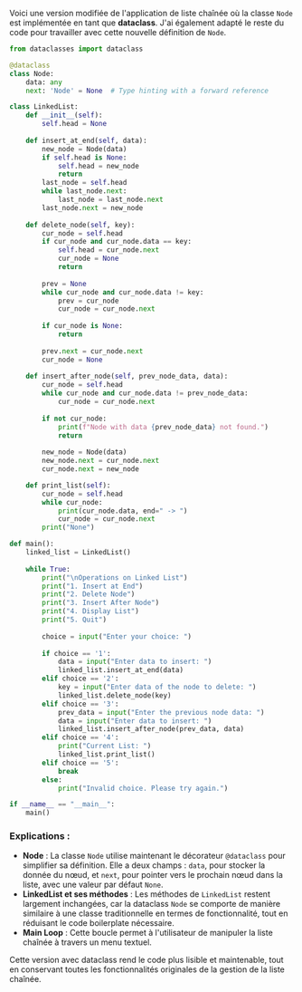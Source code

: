 Voici une version modifiée de l'application de liste chaînée où la classe `Node` est implémentée en tant que **dataclass**. J'ai également adapté le reste du code pour travailler avec cette nouvelle définition de `Node`.

```python
from dataclasses import dataclass

@dataclass
class Node:
    data: any
    next: 'Node' = None  # Type hinting with a forward reference

class LinkedList:
    def __init__(self):
        self.head = None
    
    def insert_at_end(self, data):
        new_node = Node(data)
        if self.head is None:
            self.head = new_node
            return
        last_node = self.head
        while last_node.next:
            last_node = last_node.next
        last_node.next = new_node
    
    def delete_node(self, key):
        cur_node = self.head
        if cur_node and cur_node.data == key:
            self.head = cur_node.next
            cur_node = None
            return
        
        prev = None
        while cur_node and cur_node.data != key:
            prev = cur_node
            cur_node = cur_node.next
        
        if cur_node is None:
            return
        
        prev.next = cur_node.next
        cur_node = None
    
    def insert_after_node(self, prev_node_data, data):
        cur_node = self.head
        while cur_node and cur_node.data != prev_node_data:
            cur_node = cur_node.next
        
        if not cur_node:
            print(f"Node with data {prev_node_data} not found.")
            return
        
        new_node = Node(data)
        new_node.next = cur_node.next
        cur_node.next = new_node

    def print_list(self):
        cur_node = self.head
        while cur_node:
            print(cur_node.data, end=" -> ")
            cur_node = cur_node.next
        print("None")

def main():
    linked_list = LinkedList()
    
    while True:
        print("\nOperations on Linked List")
        print("1. Insert at End")
        print("2. Delete Node")
        print("3. Insert After Node")
        print("4. Display List")
        print("5. Quit")
        
        choice = input("Enter your choice: ")
        
        if choice == '1':
            data = input("Enter data to insert: ")
            linked_list.insert_at_end(data)
        elif choice == '2':
            key = input("Enter data of the node to delete: ")
            linked_list.delete_node(key)
        elif choice == '3':
            prev_data = input("Enter the previous node data: ")
            data = input("Enter data to insert: ")
            linked_list.insert_after_node(prev_data, data)
        elif choice == '4':
            print("Current List: ")
            linked_list.print_list()
        elif choice == '5':
            break
        else:
            print("Invalid choice. Please try again.")

if __name__ == "__main__":
    main()
```

### Explications :
- **Node** : La classe `Node` utilise maintenant le décorateur `@dataclass` pour simplifier sa définition. Elle a deux champs : `data`, pour stocker la donnée du nœud, et `next`, pour pointer vers le prochain nœud dans la liste, avec une valeur par défaut `None`.
- **LinkedList et ses méthodes** : Les méthodes de `LinkedList` restent largement inchangées, car la dataclass `Node` se comporte de manière similaire à une classe traditionnelle en termes de fonctionnalité, tout en réduisant le code boilerplate nécessaire.
- **Main Loop** : Cette boucle permet à l'utilisateur de manipuler la liste chaînée à travers un menu textuel.

Cette version avec dataclass rend le code plus lisible et maintenable, tout en conservant toutes les fonctionnalités originales de la gestion de la liste chaînée.
